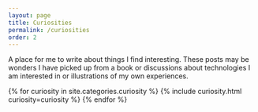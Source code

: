 ```yaml
---
layout: page
title: Curiosities
permalink: /curiosities
order: 2
---
```


A place for me to write about things I find interesting. These posts may be wonders I have picked up from a book or discussions about technologies I am interested in or illustrations of my own experiences.

{% for curiosity in site.categories.curiosity %}
{% include curiosity.html curiosity=curiosity %}
{% endfor %}

